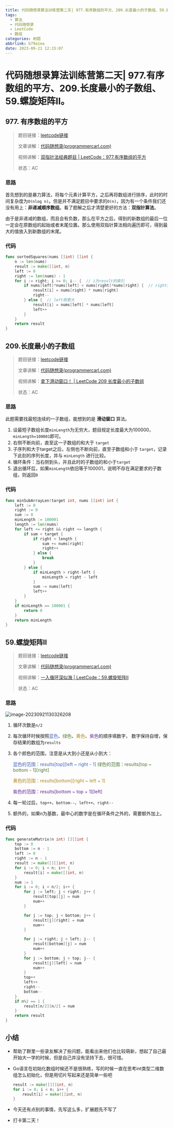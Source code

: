 ```yaml
---
title: 代码随想录算法训练营第二天| 977.有序数组的平方、209.长度最小的子数组、59.螺旋矩阵II。
tags:
  - 算法
  - 代码随想录
  - LeetCode
  - 数组
categories: 刷题
abbrlink: b79a1ea
date: 2023-09-21 12:15:07
---
```


# 代码随想录算法训练营第二天| 977.有序数组的平方、209.长度最小的子数组、59.螺旋矩阵II。

## 977. 有序数组的平方

>   题目链接：[leetcode链接](https://leetcode.cn/problems/squares-of-a-sorted-array/)
>
>   文章讲解：[代码随想录(programmercarl.com)](https://programmercarl.com/0977.有序数组的平方.html)
>
>   视频讲解：[双指针法经典题目 | LeetCode：977.有序数组的平方](https://www.bilibili.com/video/BV1QB4y1D7ep )
>
>   状态：AC

### 思路

首先想到的是暴力算法，将每个元素计算平方，之后再将数组进行排序，此时的时间复杂度为`O(nlog n)`。但是并不满足题目中要求的`O(n)`，因为有一个条件我们还没有用上：**非递减顺序数组**。看了题解之后才清楚更好的方法：**双指针算法**。

由于是非递减的数组，而且会有负数，那么在平方之后，得到的新数组的最后一位一定会在原数组的起始或者末尾位置。那么使用双指针算法相向遍历即可，得到最大的值放入到新数组的末尾。

### 代码

``` go
func sortedSquares(nums []int) []int {
	n := len(nums)
	result := make([]int, n)
	left := 0
	right := len(nums) - 1
	for i := right; i >= 0; i-- {  // i为result的索引
		if nums[left]*nums[left] < nums[right]*nums[right] {  // right侧更大
			result[i] = nums[right] * nums[right]
			right--
		} else {  // left侧更大
			result[i] = nums[left] * nums[left]
			left++
		}
	}
	return result
}
```

## 209.长度最小的子数组

>   题目链接：[leetcode链接](https://leetcode.cn/problems/minimum-size-subarray-sum/)
>
>   文章讲解：[代码随想录(programmercarl.com)](https://programmercarl.com/0209.%E9%95%BF%E5%BA%A6%E6%9C%80%E5%B0%8F%E7%9A%84%E5%AD%90%E6%95%B0%E7%BB%84.html)
>
>   视频讲解：[拿下滑动窗口！ | LeetCode 209 长度最小的子数组](https://www.bilibili.com/video/BV1tZ4y1q7XE)
>
>   状态：AC

### 思路

此题需要找最短连续的一子数组，能想到的是 **滑动窗口** 算法。

1.   设最短子数组长度`minLength`为无穷大，题目规定长度最大为100000，`minLength=100001`即可。
2.   右侧不断向前，直至这一子数组的和大于 `target`
3.   子序列和大于target之后，左侧也不断向前，直至子数组和小于 `target`，记录下此刻的序列长度，并与 `minLength` 进行比较。
4.   循环条件：当右侧到头，并且此时的子数组的和小于`target`
5.   退出循环后，如果`minLength`依旧等于100001，说明不存在满足要求的子数组，则返回`0`

### 代码

``` go
func minSubArrayLen(target int, nums []int) int {
	left := 0
	right := 0
	sum := 0
	minLength := 100001
	length := len(nums)
	for left <= right && right <= length {
		if sum < target {
			if right < length {
				sum += nums[right]
				right++
			} else {
				break
			}
		} else {
			if minLength > right-left {
				minLength = right - left
			}
			sum -= nums[left]
			left++
		}
	}
	if minLength == 100001 {
		return 0
	}
	return minLength
}
```

## 59.螺旋矩阵II

> 题目链接：[leetcode链接](https://leetcode.cn/problems/spiral-matrix-ii/)
>
> 文章讲解：[代码随想录(programmercarl.com)](https://programmercarl.com/0059.螺旋矩阵II.html)
>
> 视频讲解：[一入循环深似海 | LeetCode：59.螺旋矩阵II](https://www.bilibili.com/video/BV1SL4y1N7mV/)
>
> 状态：AC

### 思路

![image-20230921130326208](../images/day02/image-20230921130326208.png)

1.   循环次数是`n/2`

2.   每次循环时候按照<font color="#4664b9">蓝色</font>、<font color="#4f7633">绿色</font>、<font color="#b0871e">黄色</font>、<font color="#622a93">紫色</font>的顺序填数字， 数字保持自增，保存结果的数组为`results`

3.   各个颜色的范围，注意是从大到小还是从小到大：

     <font color="#4664b9">蓝色的范围：results\[top\][left ~ right - 1]</font>
     <font color="#4f7633">绿色的范围：results\[top ~ bottom - 1\][right]</font>

     <font color="#b0871e">黄色的范围：results\[bottom\][right ~ left + 1]</font>

     <font color="#622a93">紫色的范围：results[bottom ~ top + 1]\[left\]</font>

4.   每一轮过后，`top++`、`bottom--`、`left++`、`right--`

5.   额外的，如果n为基数，最中心的数字是在循环条件之外的，需要额外加上。

### 代码

``` go
func generateMatrix(n int) [][]int {
	top := 0
	bottom := n - 1
	left := 0
	right := n - 1
	result := make([][]int, n)
	for i := 0; i < n; i++ {
		result[i] = make([]int, n)
	}
	num := 1
	for i := 0; i < n/2; i++ {
		for j := left; j < right; j++ {
			result[top][j] = num
			num++
		}

		for j := top; j < bottom; j++ {
			result[j][right] = num
			num++
		}

		for j := right; j > left; j-- {
			result[bottom][j] = num
			num++
		}
		for j := bottom; j > top; j-- {
			result[j][left] = num
			num++
		}
		top++
		left++
		right--
		bottom--
	}
	if n%2 == 1 {
		result[n/2][n/2] = num
	}
	return result
}
```

## 小结

-   帮助了群里一些录友解决了些问题，能看出来他们也比较萌新，想起了自己最开始大一学的时候，但是自己并没有坚持下去，很可惜。

-   Go语言在初始化数组时候还不是很熟练，写的时候一直在思考int类型二维数组怎么初始化，但是用切片写起来还是简单一些吧

    ``` go
    result := make([][]int, n)
    for i := 0; i < n; i++ {
        result[i] = make([]int, n)
    }
    ```

    

-   今天还有点别的事情，先写这么多，扩展题先不写了
-   打卡第二天！
